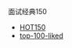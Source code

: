 面试经典150

- [HOT150](https://leetcode.cn/studyplan/top-interview-150/)
- [top-100-liked](https://leetcode.cn/studyplan/top-100-liked/)